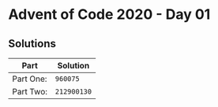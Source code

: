 # Advent of Code 2020 - Day 01

## Solutions

| Part      | Solution    |
| --------- | ----------- |
| Part One: | `960075`    |
| Part Two: | `212900130` |
